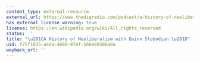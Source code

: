```yaml
---
content_type: external-resource
external_url: https://www.thedigradio.com/podcast/a-history-of-neoliberalism-with-quinn-slobodian/
has_external_license_warning: true
license: https://en.wikipedia.org/wiki/All_rights_reserved
status: ''
title: "\u201CA History of Neoliberalism with Quinn Slobodian.\u201D"
uid: f75f1035-a4da-4688-97ef-166e89586a0a
wayback_url: ''
---
```

